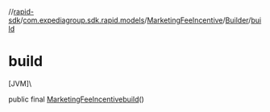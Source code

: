 //[rapid-sdk](../../../../index.md)/[com.expediagroup.sdk.rapid.models](../../index.md)/[MarketingFeeIncentive](../index.md)/[Builder](index.md)/[build](build.md)

# build

[JVM]\

public final [MarketingFeeIncentive](../index.md)[build](build.md)()
